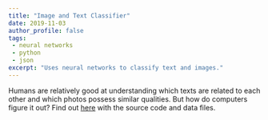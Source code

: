 ```yaml
---
title: "Image and Text Classifier"
date: 2019-11-03
author_profile: false
tags: 
 - neural networks
 - python
 - json
excerpt: "Uses neural networks to classify text and images."
---
```


Humans are relatively good at understanding which texts are related to each other and which photos possess similar qualities. But how do computers figure it out? Find out [here](https://github.com/jckett/Movie-Recommendation) with the source code and data files.
